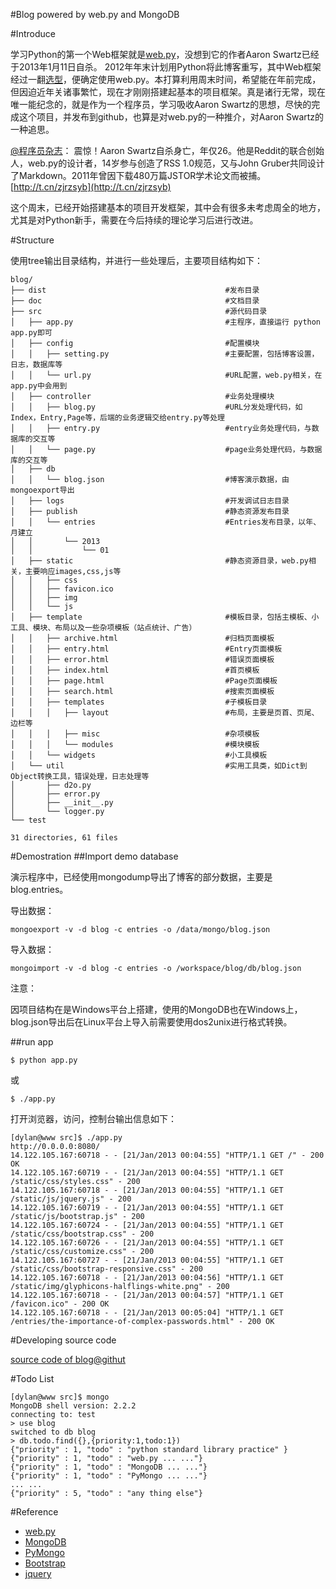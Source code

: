 #Blog powered by web.py and MongoDB

#Introduce

学习Python的第一个Web框架就是[web.py](http://webpy.org/)，没想到它的作者Aaron Swartz已经于2013年1月11日自杀。 2012年年末计划用Python将此博客重写，其中Web框架经过一翻[选型](http://wiki.woodpecker.org.cn/moin/PyWebFrameList)，便确定使用web.py。本打算利用周末时间，希望能在年前完成，但因迫近年关诸事繁忙，现在才刚刚搭建起基本的项目框架。真是诸行无常，现在唯一能纪念的，就是作为一个程序员，学习吸收Aaron Swartz的思想，尽快的完成这个项目，并发布到github，也算是对web.py的一种推介，对Aaron Swartz的一种追思。

[@程序员杂志](http://e.weibo.com/programmermag)： 震惊！Aaron Swartz自杀身亡，年仅26。他是Reddit的联合创始人，web.py的设计者，14岁参与创造了RSS 1.0规范，又与John Gruber共同设计了Markdown。2011年曾因下载480万篇JSTOR学术论文而被捕。[http://t.cn/zjrzsyb](http://t.cn/zjrzsyb)

这个周末，已经开始搭建基本的项目开发框架，其中会有很多未考虑周全的地方，尤其是对Python新手，需要在今后持续的理论学习后进行改进。

#Structure

使用tree输出目录结构，并进行一些处理后，主要项目结构如下：

	blog/
	├── dist										#发布目录
	├── doc											#文档目录
	├── src											#源代码目录
	│   ├── app.py									#主程序，直接运行 python app.py即可
	│   ├── config									#配置模块
	│   │   ├── setting.py							#主要配置，包括博客设置，日志，数据库等
	│   │   └── url.py								#URL配置，web.py相关，在app.py中会用到
	│   ├── controller								#业务处理模块
	│   │   ├── blog.py								#URL分发处理代码，如Index，Entry,Page等，后端的业务逻辑交给entry.py等处理
	│   │   ├── entry.py							#entry业务处理代码，与数据库的交互等
	│   │   └── page.py								#page业务处理代码，与数据库的交互等
	│   ├── db
	│   │   └── blog.json							#博客演示数据，由mongoexport导出
	│   ├── logs									#开发调试日志目录
	│   ├── publish									#静态资源发布目录
	│   │   └── entries								#Entries发布目录，以年、月建立
	│   │       └── 2013
	│   │           └── 01
	│   ├── static									#静态资源目录，web.py相关，主要响应images,css,js等
	│   │   ├── css
	│   │   ├── favicon.ico
	│   │   ├── img
	│   │   └── js
	│   ├── template								#模板目录，包括主模板、小工具、模块、布局以及一些杂项模板（站点统计、广告）
	│   │   ├── archive.html						#归档页面模板
	│   │   ├── entry.html							#Entry页面模板
	│   │   ├── error.html							#错误页面模板
	│   │   ├── index.html							#首页模板
	│   │   ├── page.html							#Page页面模板
	│   │   ├── search.html							#搜索页面模板
	│   │   ├── templates							#子模板目录
	│   │   │   ├── layout							#布局，主要是页首、页尾、边栏等
	│   │   │   ├── misc							#杂项模板
	│   │   │   └── modules							#模块模板
	│   │   └── widgets								#小工具模板
	│   └── util									#实用工具类，如Dict到Object转换工具，错误处理，日志处理等
	│       ├── d2o.py
	│       ├── error.py
	│       ├── __init__.py
	│       └── logger.py
	└── test
	
	31 directories, 61 files



#Demostration
##Import demo database 

演示程序中，已经使用mongodump导出了博客的部分数据，主要是blog.entries。

导出数据：

	mongoexport -v -d blog -c entries -o /data/mongo/blog.json
	
导入数据：
	
	mongoimport -v -d blog -c entries -o /workspace/blog/db/blog.json

注意：

因项目结构在是Windows平台上搭建，使用的MongoDB也在Windows上，blog.json导出后在Linux平台上导入前需要使用dos2unix进行格式转换。

##run app

	$ python app.py 
或

	$ ./app.py

打开浏览器，访问，控制台输出信息如下：
	
	[dylan@www src]$ ./app.py 
	http://0.0.0.0:8080/
	14.122.105.167:60718 - - [21/Jan/2013 00:04:55] "HTTP/1.1 GET /" - 200 OK
	14.122.105.167:60719 - - [21/Jan/2013 00:04:55] "HTTP/1.1 GET /static/css/styles.css" - 200 
	14.122.105.167:60718 - - [21/Jan/2013 00:04:55] "HTTP/1.1 GET /static/js/jquery.js" - 200 
	14.122.105.167:60719 - - [21/Jan/2013 00:04:55] "HTTP/1.1 GET /static/js/bootstrap.js" - 200 
	14.122.105.167:60724 - - [21/Jan/2013 00:04:55] "HTTP/1.1 GET /static/css/bootstrap.css" - 200 
	14.122.105.167:60726 - - [21/Jan/2013 00:04:55] "HTTP/1.1 GET /static/css/customize.css" - 200 
	14.122.105.167:60727 - - [21/Jan/2013 00:04:55] "HTTP/1.1 GET /static/css/bootstrap-responsive.css" - 200 
	14.122.105.167:60718 - - [21/Jan/2013 00:04:56] "HTTP/1.1 GET /static/img/glyphicons-halflings-white.png" - 200 
	14.122.105.167:60718 - - [21/Jan/2013 00:04:57] "HTTP/1.1 GET /favicon.ico" - 200 OK
	14.122.105.167:60718 - - [21/Jan/2013 00:05:04] "HTTP/1.1 GET /entries/the-importance-of-complex-passwords.html" - 200 OK
	

#Developing source code

[source code of blog@githut](https://github.com/dylanninin/blog)

#Todo List

	[dylan@www src]$ mongo
	MongoDB shell version: 2.2.2
	connecting to: test
	> use blog
	switched to db blog
	> db.todo.find({},{priority:1,todo:1})
	{"priority" : 1, "todo" : "python standard library practice" }
	{"priority" : 1, "todo" : "web.py ... ..."}
	{"priority" : 1, "todo" : "MongoDB ... ..."}
	{"priority" : 1, "todo" : "PyMongo ... ..."}
	... ...
	{"priority" : 5, "todo" : "any thing else"}

#Reference
 * [web.py](http://webpy.org/)
 * [MongoDB](http://docs.mongodb.org/manual/reference/)
 * [PyMongo](http://api.mongodb.org/python/current/)
 * [Bootstrap](http://twitter.github.com/bootstrap)
 * [jquery](http://jquery.com/)
